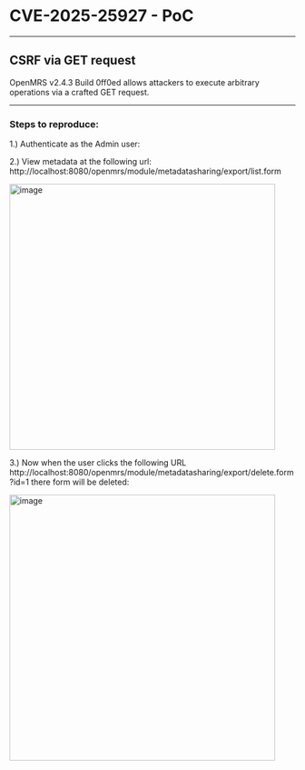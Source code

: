 # CVE-2025-25927 - PoC

---

## CSRF via GET request


OpenMRS v2.4.3 Build 0ff0ed allows attackers to execute arbitrary operations via a crafted GET request.

---

### Steps to reproduce:

1.) Authenticate as the Admin user:

2.) View metadata at the following url:
http://localhost:8080/openmrs/module/metadatasharing/export/list.form 

<img width="468" alt="image" src="https://github.com/user-attachments/assets/b2fb5329-f81b-48b3-bc70-7bbd1edf23f9" />


 

3.) Now when the user clicks the following URL 
http://localhost:8080/openmrs/module/metadatasharing/export/delete.form?id=1  there form will be deleted:

<img width="468" alt="image" src="https://github.com/user-attachments/assets/a0c28801-25cc-4926-b4a8-06bd8ecd0966" />

 



